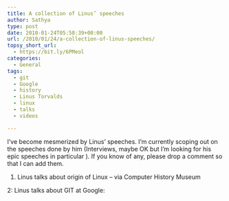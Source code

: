 ```yaml
---
title: A collection of Linus’ speeches
author: Sathya
type: post
date: 2010-01-24T05:58:39+00:00
url: /2010/01/24/a-collection-of-linus-speeches/
topsy_short_url:
  - https://bit.ly/6PMeol
categories:
  - General
tags:
  - git
  - Google
  - history
  - Linus Torvalds
  - linux
  - talks
  - videos

---
```

I&#8217;ve become mesmerized by Linus&#8217; speeches. I&#8217;m currently scoping out on the speeches done by him (Interviews, maybe OK but I&#8217;m looking for his epic speeches in particular ). If you know of any, please drop a comment so that I can add them.

<!--more-->


  
1. Linus talks about origin of Linux &#8211; via Computer History Museum
  


2: Linus talks about GIT at Google: